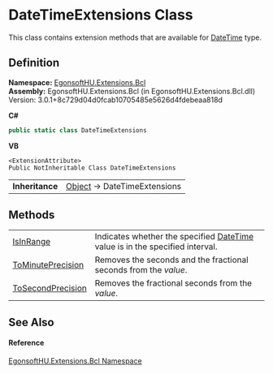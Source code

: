 # DateTimeExtensions Class


This class contains extension methods that are available for <a href="https://learn.microsoft.com/dotnet/api/system.datetime" target="_blank" rel="noopener noreferrer">DateTime</a> type.



## Definition
**Namespace:** <a href="N_EgonsoftHU_Extensions_Bcl.md">EgonsoftHU.Extensions.Bcl</a>  
**Assembly:** EgonsoftHU.Extensions.Bcl (in EgonsoftHU.Extensions.Bcl.dll) Version: 3.0.1+8c729d04d0fcab10705485e5626d4fdebeaa818d

**C#**
``` C#
public static class DateTimeExtensions
```
**VB**
``` VB
<ExtensionAttribute>
Public NotInheritable Class DateTimeExtensions
```

<table><tr><td><strong>Inheritance</strong></td><td><a href="https://learn.microsoft.com/dotnet/api/system.object" target="_blank" rel="noopener noreferrer">Object</a>  →  DateTimeExtensions</td></tr>
</table>



## Methods
<table>
<tr>
<td><a href="M_EgonsoftHU_Extensions_Bcl_DateTimeExtensions_IsInRange.md">IsInRange</a></td>
<td>Indicates whether the specified <a href="https://learn.microsoft.com/dotnet/api/system.datetime" target="_blank" rel="noopener noreferrer">DateTime</a> value is in the specified interval.</td></tr>
<tr>
<td><a href="M_EgonsoftHU_Extensions_Bcl_DateTimeExtensions_ToMinutePrecision.md">ToMinutePrecision</a></td>
<td>Removes the seconds and the fractional seconds from the <em>value</em>.</td></tr>
<tr>
<td><a href="M_EgonsoftHU_Extensions_Bcl_DateTimeExtensions_ToSecondPrecision.md">ToSecondPrecision</a></td>
<td>Removes the fractional seconds from the <em>value</em>.</td></tr>
</table>

## See Also


#### Reference
<a href="N_EgonsoftHU_Extensions_Bcl.md">EgonsoftHU.Extensions.Bcl Namespace</a>  
